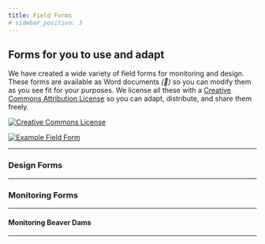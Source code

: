 ```yaml
---
title: Field Forms
# sidebar_position: 3
---
```


## Forms for you to use and adapt

We have created a wide variety of field forms for monitoring and design. These forms are available as Word documents *(📝)* so you can modify them as you see fit for your purposes. We license all these with a [Creative Commons Attribution License](https://creativecommons.org/licenses/by/4.0/legalcode) so you can adapt, distribute, and share them freely.

[![Creative Commons License](/img/logos/cc/CC_Watermark_ETAL_600_Blue.png)](https://creativecommons.org/licenses/by/4.0/)

[![Example Field Form](/img/covers/quivaria-erosioncontrol_1.png)](/img/covers/quivaria-erosioncontrol_1.png)

---

### Design Forms


---

### Monitoring Forms


---

#### Monitoring Beaver Dams


---

